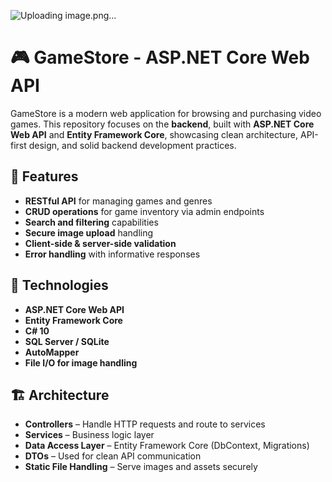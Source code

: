 ![Uploading image.png…]()


# 🎮 GameStore - ASP.NET Core Web API

GameStore is a modern web application for browsing and purchasing video games. This repository focuses on the **backend**, built with **ASP.NET Core Web API** and **Entity Framework Core**, showcasing clean architecture, API-first design, and solid backend development practices.

## 🚀 Features

- **RESTful API** for managing games and genres
- **CRUD operations** for game inventory via admin endpoints
- **Search and filtering** capabilities
- **Secure image upload** handling
- **Client-side & server-side validation**
- **Error handling** with informative responses

## 🧰 Technologies

- **ASP.NET Core Web API**
- **Entity Framework Core**
- **C# 10**
- **SQL Server / SQLite**
- **AutoMapper**
- **File I/O for image handling**

## 🏗️ Architecture

- **Controllers** – Handle HTTP requests and route to services  
- **Services** – Business logic layer  
- **Data Access Layer** – Entity Framework Core (DbContext, Migrations)  
- **DTOs** – Used for clean API communication  
- **Static File Handling** – Serve images and assets securely
